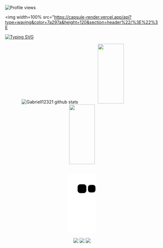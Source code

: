 <p align="left"> <img src="https://komarev.com/ghpvc/?username=Zutso1&color=yellow" alt="Profile views" /> </p>

<img width=100% src="https://capsule-render.vercel.app/api?type=waving&color=7a297a&height=120&section=header%22/%3E%22%3E

[![Typing SVG](https://readme-typing-svg.herokuapp.com/?color=7a297a&size=20&center=true&vCenter=true&width=1000&lines=Trabalhando+conhecimento,+estética+e+análise+psicológica%29)](https://git.io/typing-svg)

<div align="center">
  <img width="49%" height="195px" src="https://github-readme-stats.vercel.app/api?username=Zutso&show_icons=true&count_private=true&hide_border=true&title_color=FF1493&icon_color=7a297a&text_color=c9d1d9&bg_color=7a297a" alt="Gabriell12321 github stats" /> 
  <img width="41%" height="195px" src="https://github-readme-stats.vercel.app/api/top-langs/?username=Zutso&layout=compact&hide_border=true&title_color=7a297a&text_color=7a297a&bg_color=0d1117" />
  <img width="41%" height="195px" src="https://github-readme-stats.vercel.app/api/top-langs/?username=Zutso&theme=blue-pink" />

 




  ##
 

 

  ![Snake animation](https://github.com/rafaballerini/rafaballerini/blob/output/github-contribution-grid-snake.svg)

  <div> 
 <a href="https://www.instagram.com/arthurodesigner/" target="_blank"><img src="https://img.shields.io/badge/-Instagram-%23E4405F?style=for-the-badge&logo=instagram&logoColor=white" target="_blank"></a>
<a href="https://youtube.com/@traindcast4658" target="_blank"><img src="https://img.shields.io/badge/YouTube-FF0000?style=for-the-badge&logo=youtube&logoColor=white" target="_blank"></a>
<a href="http://bit.ly/3EzHpV0" target="_blank"><img src="https://img.shields.io/badge/WhatsApp-25D366?style=for-the-badge&logo=whatsapp&logoColor=white" target="_blank"></a>




 
</div>
